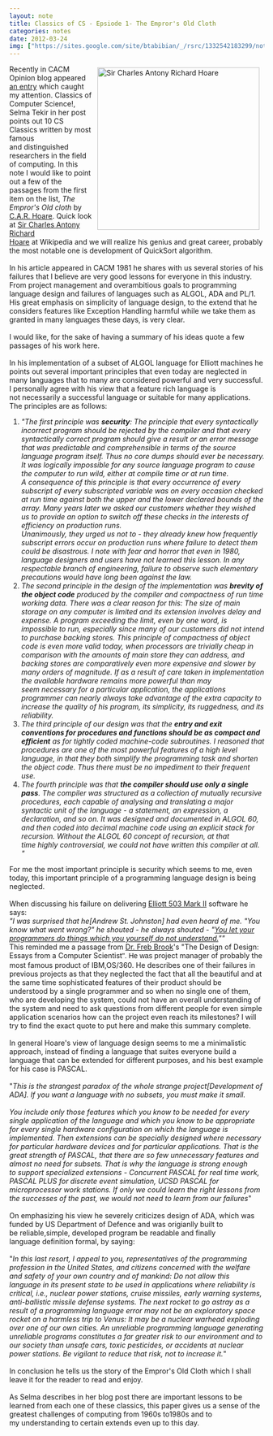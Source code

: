 ```yaml
---
layout: note
title: Classics of CS - Epsiode 1- The Empror's Old Cloth
categories: notes
date: 2012-03-24
img: ["https://sites.google.com/site/btabibian/_/rsrc/1332542183299/notes/classicsofcs-epsiode1-theemprorsoldcloth/Hoare.jpg"]
---
```

<div style="display:inline;float:right;margin-top:5px;margin-right:10px;margin-bottom:5px;margin-left:10px">
<a href="classicsofcs-epsiode1-theemprorsoldcloth/Hoare.jpg?attredirects=0/index.html" imageanchor="1"><img alt="Sir Charles Antony Richard Hoare" border="0" height="320" src="https://sites.google.com/site/btabibian/_/rsrc/1332542183299/notes/classicsofcs-epsiode1-theemprorsoldcloth/Hoare.jpg" width="320"/></a></div>Recently in CACM Opinion blog appeared <a href="http://cacm.acm.org/opinion/articles/147340-reading-cs-classics/abstract" rel="nofollow">an entry</a> which caught my attention. Classics of Computer Science!, Selma Tekir in her post points out 10 CS Classics written by most famous and distinguished researchers in the field of computing. In this note I would like to point out a few of the passages from the first item on the list, <i>The Empror's Old cloth</i> by <a href="http://en.wikipedia.org/wiki/Tony_Hoare" rel="nofollow" target="_blank">C.A.R. Hoare</a>. Quick look at <a href="http://en.wikipedia.org/wiki/Tony_Hoare" rel="nofollow" target="_blank">Sir Charles Antony Richard Hoare</a> at Wikipedia and we will realize his genius and great career, probably the most notable one is development of QuickSort algorithm.



<!--break-->

<div><br/></div><div>In his article appeared in CACM 1981 he shares with us several stories of his failures that I believe are very good lessons for everyone in this industry. From project management and overambitious goals to programming language design and failures of languages such as ALGOL, ADA and PL/1. His great emphasis on simplicity of language design, to the extend that he considers features like Exception Handling harmful while we take them as granted in many languages these days, is very clear.</div><div><br/></div><div>I would like, for the sake of having a summary of his ideas quote a few passages of his work here.</div><div><br/></div><div>In his implementation of a subset of ALGOL language for Elliott machines he points out several important principles that even today are neglected in many languages that to many are considered powerful and very successful. I personally agree with his view that a feature rich language is not necessarily a successful language or suitable for many applications.</div><div>The principles are as follows:</div><div><ol><li><i>"The first principle was <b>security</b>: The principle that every syntactically incorrect program should be rejected by the compiler and that every syntactically correct program should give a result or an error message that was predictable and comprehensible in terms of the source language program itself. Thus no core dumps should ever be necessary. It was logically impossible for any source language program to cause the computer to run wild, either at compile time or at run time. A consequence of this principle is that every occurrence of every subscript of every subscripted variable was on every occasion checked at run time against both the upper and the lower declared bounds of the array. Many years later we asked our customers whether they wished us to provide an option to switch off these checks in the interests of efficiency on production runs. <br/>Unanimously, they urged us not to - they already knew how frequently subscript errors occur on production runs where failure to detect them could be disastrous. I note with fear and horror that even in 1980, language designers and users have not learned this lesson. In any respectable branch of engineering, failure to observe such elementary precautions would have long been against the law.</i></li><li><i>The second principle in the design of the implementation was <b>brevity of the object code</b> produced by the compiler and compactness of run time working data. There was a clear reason for this: The size of main storage on any computer is limited and its extension involves delay and expense. A program exceeding the limit, even by one word, is impossible to run, especially since many of our customers did not intend to purchase backing stores. This principle of compactness of object code is even more valid today, when processors are trivially cheap in comparison with the amounts of main store they can address, and backing stores are comparatively even more expensive and slower by many orders of magnitude. If as a result of care taken in implementation the available hardware remains more powerful than may seem necessary for a particular application, the applications programmer can nearly always take advantage of the extra capacity to increase the quality of his program, its simplicity, its ruggedness, and its reliability. </i></li><li><i>The third principle of our design was that the <b>entry and exit conventions for procedures and functions should be as compact and efficient</b> as for tightly coded machine-code subroutines. I reasoned that procedures are one of the most powerful features of a high level language, in that they both simplify the programming task and shorten the object code. Thus there must be no impediment to their frequent use. </i></li><li><i>The fourth principle was that <b>the compiler should use only a single pass</b>. The compiler was structured as a collection of mutually recursive procedures, each capable of analysing and translating a major syntactic unit of the language - a statement, an expression, a declaration, and so on. It was designed and documented in ALGOL 60, and then coded into decimal machine code using an explicit stack for recursion. Without the ALGOL 60 concept of recursion, at that time highly controversial, we could not have written this compiler at all. "</i></li></ol><div>For me the most important principle is security which seems to me, even today, this important principle of a programming language design is being neglected.</div></div><div><br/></div><div>When discussing his failure on delivering <a href="http://en.wikipedia.org/wiki/Elliott_Brothers_%28computer_company%29#Computers" rel="nofollow" target="_blank">Elliott 503 Mark II</a> software he says:</div><div><div><i>"I was surprised that he[Andrew St. Johnston] had even heard of me. "You know what went wrong?" he shouted - he always shouted - "<u>You let your programmers do things which you yourself do not understand.</u>""</i></div></div><div>This reminded me a passage from <a href="http://en.wikipedia.org/wiki/Fred_Brooks" rel="nofollow" target="_blank">Dr. Freb Brook</a>'s "The Design of Design: Essays from a Computer Scientist<span style="font-family:sans-serif;line-height:19px;text-align:-webkit-auto">". He was</span> project manager of probably the most famous product of IBM,OS/360. He describes one of their failures in previous projects as that they neglected the fact that all the beautiful and at the same time sophisticated features of their product should be understood by a single programmer and so when no single one of them, who are developing the system, could not have an overall understanding of the system and need to ask questions from different people for even simple application scenarios how can the project even reach its milestones? I will try to find the exact quote to put here and make this summary complete.</div><div><br/>In general Hoare's view of language design seems to me a minimalistic approach, instead of finding a language that suites everyone build a language that can be extended for different purposes, and his best example for his case is PASCAL. </div><div><br/></div><div>"<i>This is the strangest paradox of the whole strange project[Development of ADA]. If you want a language with no subsets, you must make it small.</i></div><div><i><br/></i></div><div><i>You include only those features which you know to be needed for every single application of the language and which you know to be appropriate for every single hardware configuration on which the language is implemented. Then extensions can be specially designed where necessary for particular hardware devices and for particular applications. That is the great strength of PASCAL, that there are so few unnecessary features and almost no need for subsets. That is why the language is strong enough to support specialized extensions - Concurrent PASCAL for real time work, PASCAL PLUS for discrete event simulation, UCSD PASCAL for microprocessor work stations. If only we could learn the right lessons from the successes of the past, we would not need to learn from our failures</i>"</div><div><br/></div><div>On emphasizing his view he severely criticizes design of ADA, which was funded by US Department of Defence and was origianlly built to be reliable,simple, developed program be readable and finally language definition formal, by saying: </div><div><br/></div><div><div>"<i>In this last resort, I appeal to you, representatives of the programming profession in the United States, and citizens concerned with the welfare and safety of your own country and of mankind: Do not allow this language in its present state to be used in applications where reliability is critical, i.e., nuclear power stations, cruise missiles, early warning systems, anti-ballistic missile defense systems. The next rocket to go astray as a result of a programming language error may not be an exploratory space rocket on a harmless trip to Venus: It may be a nuclear warhead exploding over one of our own cities. An unreliable programming language generating unreliable programs constitutes a far greater risk to our environment and to our society than unsafe cars, toxic pesticides, or accidents at nuclear power stations. Be vigilant to </i><i>reduce that risk, not to increase it.</i>"</div></div><div><br/></div><div>In conclusion he tells us the story of the Empror's Old Cloth which I shall leave it for the reader to read and enjoy.</div><div><br/></div><div>As Selma describes in her blog post there are important lessons to be learned from each one of these classics, this paper gives us a sense of the greatest challenges of computing from 1960s to1980s and to my understanding to certain extends even up to this day. </div><div><br/></div><div><br/></div>